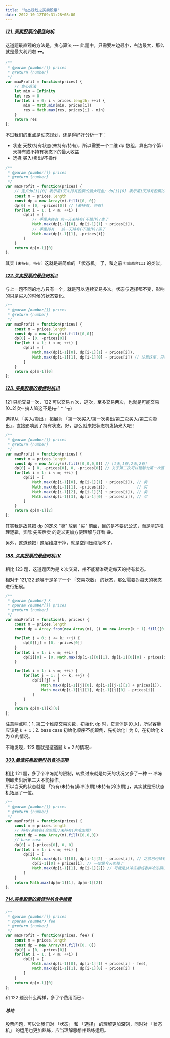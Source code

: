 ```yaml
---
title: '动态规划之买卖股票'
date: 2022-10-12T09:31:28+08:00
---
```


##### [121. 买卖股票的最佳时机](https://leetcode.cn/problems/best-time-to-buy-and-sell-stock/)

这道题最直观的方法是，贪心算法 --- 此题中，只需要左边最小，右边最大，那么就是最大利润啦 🕶。

```JavaScript
/**
 * @param {number[]} prices
 * @return {number}
 */
var maxProfit = function(prices) {
    // 贪心算法
    let min = Infinity
    let res = 0
    for(let i = 0; i < prices.length; ++i) {
        min = Math.min(min, prices[i])
        res = Math.max(res, prices[i] - min)
    }
    return res
};
```

不过我们的重点是动态规划，还是得好好分析一下：

- 状态 天数/持有状态(未持有/持有)，所以需要一个二维 dp 数组，算出每个第 i 天持有或不持有状态下的最大收益
- 选择 买入/卖出/不操作

```JavaScript
/**
 * @param {number[]} prices
 * @return {number}
 */
var maxProfit = function(prices) {
    // 定义dp[i][0] 表示第i天未持有股票的最大现金; dp[i][0] 表示第i天持有股票的最大现金
    const m = prices.length
    const dp = new Array(m).fill([0, 0])
    dp[0] = [0, -prices[0]] // [未持有, 持有]
    for(let i = 1; i < m; ++i) {
        dp[i] = [
            // 手里未持有 前一天未持有(不操作)/卖了
            Math.max(dp[i-1][0], dp[i-1][1] + prices[i]),
            // 手里持有   前一天持有(不操作)/买了
            Math.max(dp[i-1][1], -prices[i])
        ]
    }
    return dp[m-1][0]
};
```

其实 `[未持有, 持有]` 这就是最简单的 「状态机」 了，和之前 `打家劫舍III` 的类似。

##### [122.买卖股票的最佳时机 II](https://leetcode.cn/problems/best-time-to-buy-and-sell-stock-ii/)

与上一题不同的地方只有一个，就是可以连续交易多次。状态与选择都不变，影响的只是买入的时候的状态变化。

```JavaScript
/**
 * @param {number[]} prices
 * @return {number}
 */
var maxProfit = function(prices) {
    const m = prices.length
    const dp = new Array(m).fill([0,0])
    dp[0] = [0, -prices[0]]
    for(let i = 1; i < m; ++i) {
        dp[i] = [
            Math.max(dp[i-1][0], dp[i-1][1] + prices[i]),
            Math.max(dp[i-1][1], dp[i-1][0] - prices[i]) // 注意这里，只交易一次，一定是-prices[i] 交易多次就要受到上一次未持有买入的情况了
        ]
    }
    return dp[m-1][0]
};
```

##### [123. 买卖股票的最佳时机 III](https://leetcode.cn/problems/best-time-to-buy-and-sell-stock-iii/description/)

121 只能交易一次，122 可以交易 n 次，这次，至多交易两次，也就是可能交易[0..2]次~ 搞人嘛这不是(╥╯^╰╥)

选择从 「买入/卖出」 拓展为 「第一次买入/第一次卖出/第二次买入/第二次卖出」，直接影响到了持有状态，好，那么就来把状态机发扬光大吧！

```JavaScript
/**
 * @param {number[]} prices
 * @return {number}
 */
var maxProfit = function(prices) {
    const m = prices.length
    const dp = new Array(m).fill([0,0,0,0]) // [1无,1有,2无,2有]
    dp[0] = [ 0, -prices[0], 0, -prices[0]] // 关于第二次可以理解为第一次直接买完后卖掉了
    for(let i = 1; i < m; ++i) {
        dp[i] = [
            Math.max(dp[i-1][0], dp[i-1][1] + prices[i]), // 卖
            Math.max(dp[i-1][1], -prices[i]),             // 买
            Math.max(dp[i-1][2], dp[i-1][3] + prices[i]), // 卖
            Math.max(dp[i-1][3], dp[i-1][0] - prices[i]), // 买
        ]
    }
    return dp[m-1][2]
};
```

其实我是故意把 dp 的定义 "卖" 放到 "买" 前面，目的是不要记公式，而是清楚推理逻辑，实际 先买后卖 的定义更加方便理解与好看 😁。

另外，这道题把 i 这层维度干掉，就是空间压缩版本了。

##### [188. 买卖股票的最佳时机 IV](https://leetcode.cn/problems/best-time-to-buy-and-sell-stock-iv/)

相比 123 题，这道题因为是 k 次交易，并不能精准确定每天的持有状态。

相对于 121,122 题等于是多了一个 「交易次数」 的状态，那么需要对每天的状态进行拓展。

```JavaScript
/**
 * @param {number} k
 * @param {number[]} prices
 * @return {number}
 */
var maxProfit = function(k, prices) {
    const m = prices.length
    const dp = Array.from(new Array(m), () => new Array(k + 1).fill([0, 0]))

    for(let j = 0; j <= k; ++j) {
        dp[0][j] = [0, -prices[0]]
    }
    for(let i = 1; i < m; ++i) {
        dp[i][0] = [0, Math.max(dp[i-1][0][1], dp[i-1][0][0] - prices[i])]
    }

    for(let i = 1; i < m; ++i) {
        for(let j = 1; j <= k; ++j) {
            dp[i][j] = [
                Math.max(dp[i-1][j][0], dp[i-1][j-1][1] + prices[i]),
                Math.max(dp[i-1][j][1], dp[i-1][j][0] - prices[i])
            ]
        }
    }
    return dp[m-1][k][0]
};
```

注意两点吧：1. 第二个维度交易次数，初始化 dp 时，它具体是[0..k]，所以容量应该是 `k + 1`；2. base case 初始化顺序不能颠倒，先初始化 i 为 0，在初始化 k 为 0 的情况。

不难发现，123 题就是这道题 k = 2 的情况~

##### [309.最佳买卖股票时机含冷冻期](https://leetcode.cn/problems/best-time-to-buy-and-sell-stock-with-cooldown/)

相比 121 题，多了个冷冻期的限制，转换过来就是每天的状况又多了一种 -- 冷冻期即卖出后第二天不能操作。  
所以当天的状态就是 「持有/未持有(非冷冻期)/未持有(冷冻期)」，其实就是把状态机拓展了一位。

```JavaScript
/**
 * @param {number[]} prices
 * @return {number}
 */
var maxProfit = function(prices) {
    const m = prices.length
    // 持有/未持有(冷冻期)/未持有(非冷冻期)
    const dp = new Array(m).fill([0,0,0])
    // base case
    dp[0] = [-prices[0], 0, 0]
    for(let i = 1; i < m; ++i) {
        dp[i] = [
            Math.max(dp[i-1][0], dp[i-1][2] - prices[i]), // 之前已经持有或者从非冷冻期卖出
            dp[i-1][0] + prices[i], // 一定是今天卖掉了
            Math.max(dp[i-1][1], dp[i-1][2]) // 可能是从冷冻期或者非冷冻期过来的
        ]
    }
    return Math.max(dp[m-1][1], dp[m-1][2])
};
```

##### [714.买卖股票的最佳时机含手续费](https://leetcode.cn/problems/best-time-to-buy-and-sell-stock-with-transaction-fee/)

```JavaScript
/**
 * @param {number[]} prices
 * @param {number} fee
 * @return {number}
 */
var maxProfit = function(prices, fee) {
    const m = prices.length
    const dp = new Array(m).fill([0, 0])
    dp[0] = [0, -prices[0]]
    for(let i = 1; i < m; ++i) {
        dp[i] = [
            Math.max(dp[i-1][0], dp[i-1][1] + prices[i] - fee),
            Math.max(dp[i-1][1], dp[i-1][0] - prices[i] )
        ]
    }
    return dp[m-1][0]
};
```

和 122 题没什么两样，多了个费用而已~

##### 总结

股票问题，可以让我们对 「状态」 和 「选择」 的理解更加深刻，同时对 「状态机」 的运用也更加熟练，应当理解思想并熟练运用。
